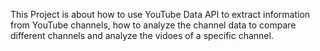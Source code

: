 This Project is about how to use YouTube Data API to extract information from YouTube channels, how to analyze the channel data to compare different channels and analyze the vidoes of a specific channel. 
